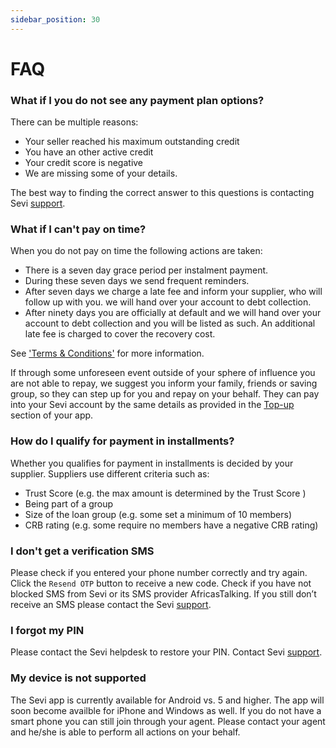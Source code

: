 ```yaml
---
sidebar_position: 30
---
```


# FAQ

### What if I you do not see any payment plan options?  
There can be multiple reasons:  

- Your seller reached his maximum outstanding credit
- You have an other active credit
- Your credit score is negative
- We are missing some of your details.

The best way to finding the correct answer to this questions is contacting Sevi [support](/docs/about/support).


### What if I can't pay on time?

When you do not pay on time the following actions are taken:

- There is a seven day grace period per instalment payment.
- During these seven days we send frequent reminders.
- After seven days we charge a late fee and inform your supplier, who will follow up with you.
we will hand over your account to debt collection.
- After ninety days you are officially at default and we will hand over your account to debt collection and you will be listed as such. An additional late fee is charged to cover the recovery cost.

See ['Terms & Conditions'](/termsConditions) for more information.

If through some unforeseen event outside of your sphere of influence you are not able to repay, we suggest you inform your family, friends or saving group, so they can step up for you and repay on your behalf. They can pay into your Sevi account by the same details as provided in the [Top-up](/docs/buyer/topup) section of your app. 

### How do I qualify for payment in installments?

Whether you qualifies for payment in installments is decided by your supplier. Suppliers use different criteria such as:

- Trust Score (e.g. the max amount is determined by the Trust Score )
- Being part of a group
- Size of the loan group (e.g. some set a minimum of 10 members)
- CRB rating (e.g. some require no members have a negative CRB rating)

### I don't get a verification SMS 
Please check if you entered your phone number correctly and try again. Click the `Resend OTP` button to receive a new code. Check if you have not blocked SMS from Sevi or its SMS provider AfricasTalking. If you still don’t receive an SMS please contact the Sevi [support](/docs/about/support).

### I forgot my PIN
Please contact the Sevi helpdesk to restore your PIN. Contact Sevi [support](/docs/about/support). 

### My device is not supported 
The Sevi app is currently available for Android vs. 5 and higher. The app will soon become availble for iPhone and Windows as well. If you do not have a smart phone you can still join through your agent. Please contact your agent and he/she is able to perform all actions on your behalf. 

<!-- 
## 
Sevi doesn’t dictate any payment conditions. You agree with your group or any other credit provider on the conditions of the credit. These conditions are communicated to you on check-out. -->
